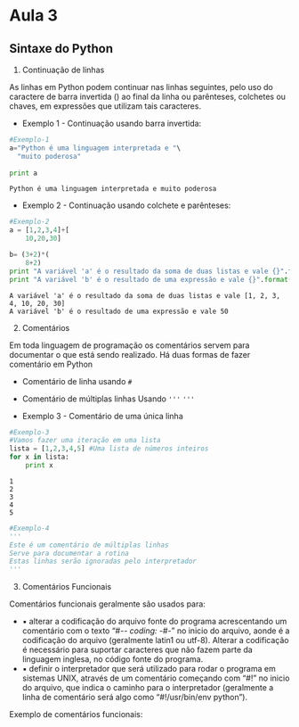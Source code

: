 # Aula 3

## Sintaxe do Python

1. Continuação de linhas

As linhas em  Python  podem continuar nas linhas seguintes, pelo uso do caractere de barra invertida (\) ao final da linha ou parênteses, colchetes ou chaves, em expressões que utilizam tais caracteres.

- Exemplo 1 - Continuação usando barra invertida:

```python 
#Exemplo-1
a="Python é uma linguagem interpretada e "\
  "muito poderosa"
   
print a    

```

```
Python é uma linguagem interpretada e muito poderosa
```

- Exemplo 2 - Continuação usando colchete e parênteses:

```python 
#Exemplo-2
a = [1,2,3,4]+[
    10,20,30]

b= (3+2)*(
    8+2)
print "A variável 'a' é o resultado da soma de duas listas e vale {}".format(a)
print "A variável 'b' é o resultado de uma expressão e vale {}".format(b)
```

```
A variável 'a' é o resultado da soma de duas listas e vale [1, 2, 3, 4, 10, 20, 30]
A variável 'b' é o resultado de uma expressão e vale 50
```


2. Comentários

Em toda linguagem de programação os comentários servem para documentar o que está sendo realizado.
Há duas formas de fazer comentário em Python

- Comentário de linha usando `#`

- Comentário de múltiplas linhas Usando `'''`   `'''`

- Exemplo 3 - Comentário de uma única linha

```python 
#Exemplo-3
#Vamos fazer uma iteração em uma lista
lista = [1,2,3,4,5] #Uma lista de números inteiros
for x in lista:
    print x
```

```
1
2
3
4
5
```

```python
#Exemplo-4
'''
Este é um comentário de múltiplas linhas
Serve para documentar a rotina
Estas linhas serão ignoradas pelo interpretador
'''

```

3. Comentários Funcionais

Comentários funcionais geralmente são usados para:
- ▪ alterar a codificação do arquivo fonte do programa acrescentando um comentário
com o texto “#-*- coding: <encoding> -*#-” no inicio do arquivo, aonde <encoding> é a codificação do arquivo (geralmente latin1 ou utf-8). Alterar a codificação é necessário para suportar caracteres que não fazem parte da linguagem inglesa, no código fonte do programa.
- ▪ definir o interpretador que será utilizado para rodar o programa em sistemas UNIX, através de um comentário começando com “#!” no inicio do arquivo, que indica o caminho para o interpretador (geralmente a linha de comentário será algo como “#!/usr/bin/env python”).

Exemplo de comentários funcionais:
